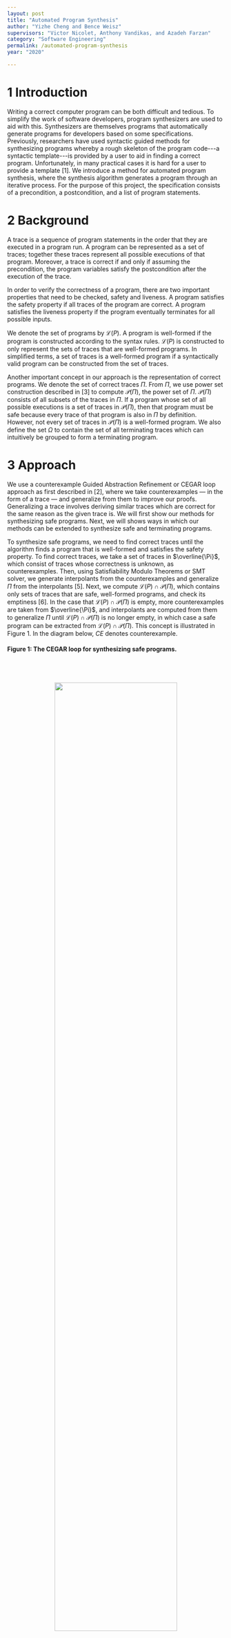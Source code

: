 ```yaml
---
layout: post
title: "Automated Program Synthesis"
author: "Yizhe Cheng and Bence Weisz"
supervisors: "Victor Nicolet, Anthony Vandikas, and Azadeh Farzan"
category: "Software Engineering"
permalink: /automated-program-synthesis
year: "2020"

---
```


1 Introduction
============

Writing a correct computer program can be both difficult and tedious. To simplify the work of software developers, program synthesizers are used to aid with this. Synthesizers are themselves programs that automatically generate programs for developers based on some specifications. Previously, researchers have used syntactic guided methods for synthesizing programs whereby a rough skeleton of the program code---a syntactic template---is provided by a user to aid in finding a correct program. Unfortunately, in many practical cases it is hard for a user to provide a template [1]. We introduce a method for automated program synthesis, where the synthesis algorithm generates a program through an iterative process. For the purpose of this project, the specification consists of a precondition, a postcondition, and a list of program statements. 

2 Background
==========

 A trace is a sequence of program statements in the order that they are executed in a program run. A program can be represented as a set of traces; together these traces represent all possible executions of that program. Moreover, a trace is correct if and only if assuming the precondition, the program variables satisfy the postcondition after the execution of the trace.

 In order to verify the correctness of a program, there are two important properties that need to be checked, safety and liveness. A program satisfies the safety property if all traces of the program are correct. A program satisfies the liveness property if the program eventually terminates for all possible inputs.

 We denote the set of programs by $\mathscr{L}(P)$. A program is well-formed if the program is constructed according to the syntax rules. $\mathscr{L}(P)$ is constructed to only represent the sets of traces that are well-formed programs. In simplified terms, a set of traces is a well-formed program if a syntactically valid program can be constructed from the set of traces.

 Another important concept in our approach is the representation of correct programs. We denote the set of correct traces $\Pi$. From $\Pi$, we use power set construction described in [3] to compute $\mathscr{P}(\Pi)$, the power set of $\Pi$. $\mathscr{P}(\Pi)$ consists of all subsets of the traces in $\Pi$. If a program whose set of all possible executions is a set of traces in $\mathscr{P}(\Pi)$, then that program must be safe because every trace of that program is also in $\Pi$ by definition. However, not every set of traces in $\mathscr{P}(\Pi)$ is a well-formed program. We also define the set $\Omega$ to contain the set of all terminating traces which can intuitively be grouped to form a terminating program.

3 Approach
========

We use a counterexample Guided Abstraction Refinement or CEGAR loop approach as first described in [2], where we take counterexamples — in the form of a trace — and generalize from them to improve our proofs. Generalizing a trace involves deriving similar traces which are correct for the same reason as the given trace is. We will first show our methods for synthesizing safe programs. Next, we will shows ways in which our methods can be extended to synthesize safe and terminating programs.

To synthesize safe programs, we need to find correct traces until the algorithm finds a program that is well-formed and satisfies the safety property. To find correct traces, we take a set of traces in $\overline{\Pi}$, which consist of traces whose correctness is unknown, as counterexamples. Then, using Satisfiability Modulo Theorems or SMT solver, we generate interpolants from the counterexamples and generalize $\Pi$ from the interpolants [5]. Next, we compute $\mathscr{L}(P)\cap\mathscr{P}(\Pi)$, which contains only sets of traces that are safe, well-formed programs, and check its emptiness [6]. In the case that $\mathscr{L}(P)\cap\mathscr{P}(\Pi)$ is empty, more counterexamples are taken from $\overline{\Pi}$, and interpolants are computed from them to generalize $\Pi$ until $\mathscr{L}(P)\cap\mathscr{P}(\Pi)$ is no longer empty, in which case a safe program can be extracted from $\mathscr{L}(P)\cap\mathscr{P}(\Pi)$. This concept is illustrated in Figure 1. In the diagram below, $CE$ denotes counterexample.

#### Figure 1: The CEGAR loop for synthesizing safe programs.
<p style="text-align: center;">
	<img align="middle" style="margin:50" height="75%" width="75%" src="{{ site.baseurl }}/assets/2019/Cheng-1.png"/>
</p>

#### Figure 2: The CEGAR loop for synthesizing programs that satisfy the liveness and safety properties.

<p style="text-align: center;">
	<img align="middle" style="margin:50" height="75%" width="75%" src="{{ site.baseurl }}/assets/2019/Cheng-2.png"/>
</p>

To ensure the generated program also satisfies the liveness property, the approach simultaneously shows that there is a non-empty set of terminating traces. As defined earlier, this set will be denoted by $\Omega$. $\Omega$ is modified using a similar CEGAR approach as was used for generating programs that satisfy the safety property. In this modified approach, counterexamples are taken from the set which is the intersection of the traces in $inf(\Pi)$ and the traces which have not already been added to $\Omega$, expressed as $\overline{L(\Omega)}$. The traces in $inf(\Pi)$ are traces whose prefixes have correct extensions in $\Pi$. On the other hand, the traces in the set $\overline{L(\Omega)}$ are traces which have not been verified to be terminating yet. Then the traces in the intersected set,  $inf(\Pi) \cap \overline{L(\Omega)}$, are counterexamples which are correct extensions to their prefixes, and ones that have not been analyzed for termination. The analysis of these traces is explained bellow. An example of these traces is shown in Figure 3. The automaton in the diagram will accept any trace that increments $i$ as long as $i<n$, and the trace must be finitely long since eventually, $i$ will be greater or equal to $n$.

#### Figure 3: An infinite counterexample.

<p style="text-align: center;">
	<img align="middle" style="margin:50" height="75%" width="75%" src="{{ site.baseurl }}/assets/2019/Cheng-3.png"/>
</p>

To verify the termination of these unchecked counterexamples, a method described in [4] is used. Terminating counterexamples are added to $\Omega$, along with their generalized counterexamples. The purpose of generalizing traces in $\Omega$ is to add additional traces to $\Omega$ which are also terminating. These traces are terminating for the same reason that the counterexamples of interest were in the termination analysis.

To synthesize a terminating program, the terminating traces in $\Omega$, are grouped together into combinations of traces. As described earlier, $\mathscr{L}(P) \cap \mathscr{P}(\Pi)$ is the set of well-formed programs which are correct. In processes of generating a program which also terminates, the set of terminating programs $P(\Omega)$, is also intersected with the two sets. This way, if the overall set is non-empty, then there is a well-formed program which is correct and terminating. This process can been seen in Figure 2.

4 Analysis
========

First, we consider a special case of synthesis known as verification. This involves taking a program, along with encodings of a set of pre-conditions and post-conditions, and verifying that this program satisfies both of those sets. In this special case, $\mathscr{L}(P)$ contains a single program. Our goal is to verify the safety property of the program using our synthesis loop. We believe the worst-case time complexity for our algorithm is in NP, but We are able to verify in 560s that the program in Figure 4 indeed finds the largest element in an array. 

#### Figure 4: A program that finds the largest element in the array A.

<p style="text-align: center;">
	<img align="middle" style="margin:50" height="50%" width="50%" src="{{ site.baseurl }}/assets/2019/Cheng-4.png"/>
</p>

Next, using the loop in Figure 2, we attempt to synthesize a terminating program that increments the variable $i$ until $i$ equals to the variable $n$. However, the generalization procedure for $\Omega$ is not functioning as intended so, instead, the set of traces represented by the automaton in Figure 5a is passed in as $\Omega$. Eventually, the program in Figure 5b is synthesized in 382s, but we believe the worst-case time complexity for this algorithm is also in NP.

#### Figure 5

<div class="row" style="display:flex; align-items:center;">
  <div class="column" width="50%" style="display:flex; flex-direction:column;">
    <p style="text-align: center;">
        <img align="middle" src="{{ site.baseurl }}/assets/2019/Cheng-5-a.png"/>
    </p>
    <p style="text-align:center;font-size:0.95rem"><b>(a) </b>A representation of infinite traces that must eventually terminate.</p>
  </div>
  <div class="column" width="50%" style="display:flex; flex-direction:column;">
    <p style="text-align: center;">
        <img align="middle" src="{{ site.baseurl }}/assets/2019/Cheng-5-b.png"/>
    </p>
    <p style="text-align:center;font-size:0.95rem"><b>(b) </b>A synthesized program that increases i until i reaches n. i is initially 0 and n is greater than 0.</p>
  </div>
</div>

5 Conclusion 
===

Automated programming tools will be an invaluable tool to programmers in the future. Unfortunately, as outlined in the analysis, these methods seem wildly slow even for trivial algorithms. The complexity of most of the set operations as well as the generalization operations lead to an exponential or worse blow up in complexity. As a result, the development of efficient algorithms for each of these tasks will be vital if progress is to be made on improving the CEGAR synthesis approach.

### References

1. Allessandro Abate et al. "Counterexample guided inductive synthesis modulo theories", In *Computer Aided Verification*. H. Chockler and G. Weissenbacher, Eds. Cham: Springer International Publishing, 2018. pp.270-288.

2. E. Clarke, O. Grumberg, S. Jha, Y. Lu, H. Veith, "Counterexample-Guided Abstraction Refinement", in *Computer Aided Verification*. E. A. Emerson and A. P. Sistla, Eds. Berlin, Heidelberg: Springer Berlin Heidelberg, 2000. pp.154-169. 

3. Azadeh Farzan and Anthony Vandikas. "Automated Hypersafety Verification", in *Computer Aided Verification*. I. Dillig and S. Tasiran, Eds. Cham: Springer International Publishing, 2019. pp.200-218.

4. M. Heizmann, H. Jochen, P. Andreas., "Termination Analysis by Learning Terminating Programs", in *Computer Aided Verification*, A. Biere and R. Bloem, Eds. Cham: Springer International Publishing, 2014. pp. 797-813.

5. M. Heizmann, J. Hoenicke, and A. Podelski., "Refinement of Trace Abstraction", in *Static Analysis*. J. Palsberg and Z. Su, Eds. Berlin, Heidelberg: Springer Berlin Heidelberg, 2009. 2009. pp. 69-85.

6. Moshe Y. Vardi and Pierre Wolper, "Automata-Theoretic Techniques for Modal Logics of Programs", *Journal of Computer and System Sciences*, vol. 32, pp. 183-221, 1986.
